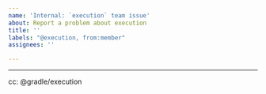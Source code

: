 ```yaml
---
name: 'Internal: `execution` team issue'
about: Report a problem about execution
title: ''
labels: "@execution, from:member"
assignees: ''

---
```


<!--- TODO -->

---
cc: @gradle/execution
